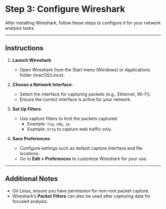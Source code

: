 
# Step 3: Configure Wireshark

After installing Wireshark, follow these steps to configure it for your network analysis tasks.

---

## Instructions

1. **Launch Wireshark**:
   - Open Wireshark from the Start menu (Windows) or Applications folder (macOS/Linux).

2. **Choose a Network Interface**:
   - Select the interface for capturing packets (e.g., Ethernet, Wi-Fi).
   - Ensure the correct interface is active for your network.

3. **Set Up Filters**:
   - Use capture filters to limit the packets captured:
     - Example: `tcp`, `udp`, `ip`.
     - Example: `http` to capture web traffic only.

4. **Save Preferences**:
   - Configure settings such as default capture interface and file locations.
   - Go to **Edit > Preferences** to customize Wireshark for your use.

---

## Additional Notes
- On Linux, ensure you have permission for non-root packet capture.
- Wireshark’s **Packet Filters** can also be used after capturing data for focused analysis.
